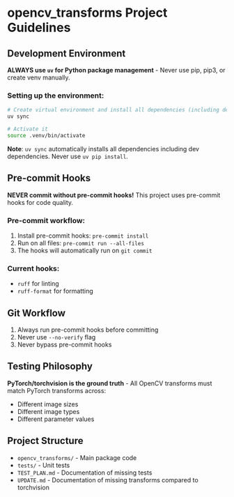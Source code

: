 # opencv_transforms Project Guidelines

## Development Environment

**ALWAYS use `uv` for Python package management** - Never use pip, pip3, or create venv manually.

### Setting up the environment:
```bash
# Create virtual environment and install all dependencies (including dev)
uv sync

# Activate it
source .venv/bin/activate
```

**Note**: `uv sync` automatically installs all dependencies including dev dependencies. Never use `uv pip install`.

## Pre-commit Hooks

**NEVER commit without pre-commit hooks!** This project uses pre-commit hooks for code quality.

### Pre-commit workflow:
1. Install pre-commit hooks: `pre-commit install`
2. Run on all files: `pre-commit run --all-files`
3. The hooks will automatically run on `git commit`

### Current hooks:
- `ruff` for linting
- `ruff-format` for formatting

## Git Workflow

1. Always run pre-commit hooks before committing
2. Never use `--no-verify` flag
3. Never bypass pre-commit hooks

## Testing Philosophy

**PyTorch/torchvision is the ground truth** - All OpenCV transforms must match PyTorch transforms across:
- Different image sizes
- Different image types
- Different parameter values

## Project Structure

- `opencv_transforms/` - Main package code
- `tests/` - Unit tests
- `TEST_PLAN.md` - Documentation of missing tests
- `UPDATE.md` - Documentation of missing transforms compared to torchvision